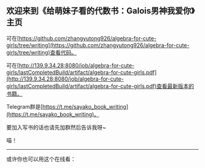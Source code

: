 ## 欢迎来到《给萌妹子看的代数书：Galois男神我爱你》主页

可在[https://github.com/zhangyutong926/algebra-for-cute-girls/tree/writing](https://github.com/zhangyutong926/algebra-for-cute-girls/tree/writing)查看代码。

可在[http://139.9.34.28:8080/job/algebra-for-cute-girls/lastCompletedBuild/artifact/algebra-for-cute-girls.pdf](http://139.9.34.28:8080/job/algebra-for-cute-girls/lastCompletedBuild/artifact/algebra-for-cute-girls.pdf)查看最新版本的书籍。

Telegram群是[https://t.me/sayako_book_writing](https://t.me/sayako_book_writing)。

要加入写书的话也请先加群然后告诉我呀~

喵！

---
或许你也可以用这个在线看：

<object data="http://139.9.34.28:8080/job/algebra-for-cute-girls/lastCompletedBuild/artifact/algebra-for-cute-girls.pdf" type="application/pdf" width="100%" height="800rem">
    <embed src="http://139.9.34.28:8080/job/algebra-for-cute-girls/lastCompletedBuild/artifact/algebra-for-cute-girls.pdf" type="application/pdf">
    </embed>
</object>
